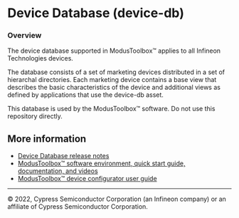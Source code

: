 # Device Database (device-db)

### Overview
The device database supported in ModusToolbox™ applies to all Infineon Technologies devices.

The database consists of a set of marketing devices distributed in a set of hierarchal directories.
Each marketing device contains a base view that describes the basic characteristics of the device and additional views as defined by applications that use the device-db asset.

This database is used by the ModusToolbox™ software. Do not use this repository directly.

## More information

- [Device Database release notes](./RELEASE.md)
- [ModusToolbox&trade; software environment, quick start guide, documentation, and videos](https://www.cypress.com/products/modustoolbox-software-environment)
- [ModusToolbox&trade; device configurator user guide](https://www.cypress.com/ModusToolboxDeviceConfig)

---
© 2022, Cypress Semiconductor Corporation (an Infineon company) or an affiliate of Cypress Semiconductor Corporation.
